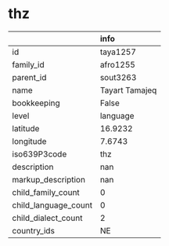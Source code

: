 # thz
|                      | info           |
|:---------------------|:---------------|
| id                   | taya1257       |
| family_id            | afro1255       |
| parent_id            | sout3263       |
| name                 | Tayart Tamajeq |
| bookkeeping          | False          |
| level                | language       |
| latitude             | 16.9232        |
| longitude            | 7.6743         |
| iso639P3code         | thz            |
| description          | nan            |
| markup_description   | nan            |
| child_family_count   | 0              |
| child_language_count | 0              |
| child_dialect_count  | 2              |
| country_ids          | NE             |